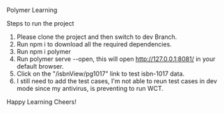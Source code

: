 Polymer Learning

Steps to run the project
1. Please clone the project and then switch to dev Branch.  
2. Run npm i to download all the required dependencies.
3. Run npm i polymer
4. Run polymer serve --open, this will open http://127.0.0.1:8081/ in your default browser.
5. Click on the "/isbnView/pg1017" link to test isbn-1017 data.
6. I still need to add the test cases, I'm not able to reun test cases in dev mode since my antivirus, is preventing to run WCT.


Happy Learning
Cheers!
